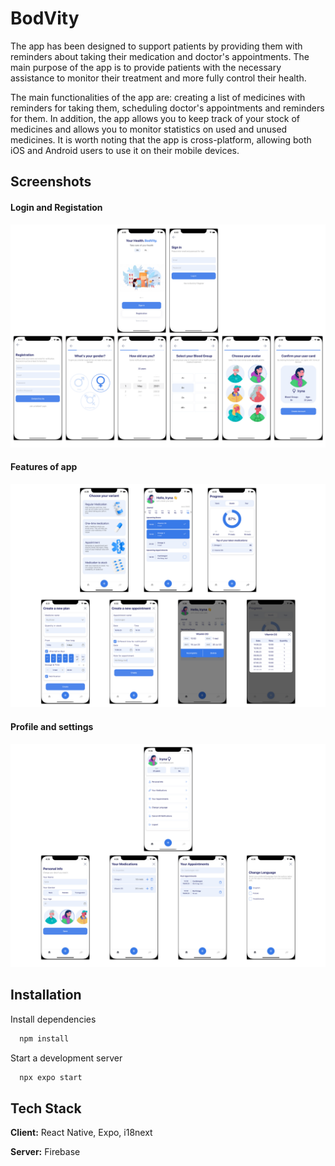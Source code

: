 
# BodVity

The app has been designed to support patients by providing them with reminders about taking their medication and doctor's appointments. The main purpose of the app is to provide patients with the necessary assistance to monitor their treatment and more fully control their health.

The main functionalities of the app are: creating a list of medicines with reminders for taking them, scheduling doctor's appointments and reminders for them. In addition, the app allows you to keep track of your stock of medicines and allows you to monitor statistics on used and unused medicines. It is worth noting that the app is cross-platform, allowing both iOS and Android users to use it on their mobile devices.


## Screenshots

#### Login and Registation

![Login and Registation screens](./screenshots/LoginAndRegistration.png)

#### Features of app

![Features of app](./screenshots/Functionality.png)

#### Profile and settings

![Profile and settings](./screenshots/Profile.png)


## Installation

Install dependencies

```bash
  npm install
```
Start a development server

```bash
  npx expo start
```

## Tech Stack

**Client:** React Native, Expo, i18next

**Server:** Firebase


